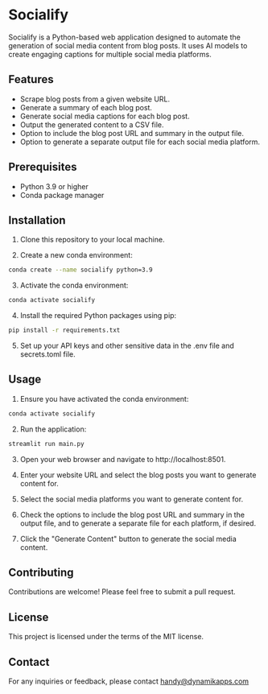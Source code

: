 # Socialify

Socialify is a Python-based web application designed to automate the generation of social media content from blog posts. It uses AI models to create engaging captions for multiple social media platforms.

## Features

- Scrape blog posts from a given website URL.
- Generate a summary of each blog post.
- Generate social media captions for each blog post.
- Output the generated content to a CSV file.
- Option to include the blog post URL and summary in the output file.
- Option to generate a separate output file for each social media platform.

## Prerequisites

- Python 3.9 or higher
- Conda package manager

## Installation

1. Clone this repository to your local machine.

2. Create a new conda environment:

```bash
conda create --name socialify python=3.9
```

3. Activate the conda environment:

```bash
conda activate socialify
```

4. Install the required Python packages using pip:

```bash
pip install -r requirements.txt
```

5. Set up your API keys and other sensitive data in the .env file and secrets.toml file.

## Usage

1. Ensure you have activated the conda environment:

```bash
conda activate socialify
```

2. Run the application:

```bash
streamlit run main.py
```

3. Open your web browser and navigate to http://localhost:8501.

4. Enter your website URL and select the blog posts you want to generate content for.

5. Select the social media platforms you want to generate content for.

6. Check the options to include the blog post URL and summary in the output file, and to generate a separate file for each platform, if desired.

7. Click the "Generate Content" button to generate the social media content.

## Contributing
Contributions are welcome! Please feel free to submit a pull request.

## License
This project is licensed under the terms of the MIT license.

## Contact
For any inquiries or feedback, please contact handy@dynamikapps.com